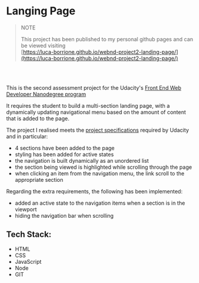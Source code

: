 # Langing Page

> NOTE
>
> This project has been published to my personal github pages and can be viewed visiting<br /> [https://luca-borrione.github.io/webnd-project2-landing-page/](https://luca-borrione.github.io/webnd-project2-landing-page/)

<br/>
<br/>

This is the second assessment project for the Udacity's [Front End Web Developer Nanodegree program](https://www.udacity.com/course/front-end-web-developer-nanodegree--nd0011)

It requires the student to build a multi-section landing page, with a dynamically updating navigational menu based on the amount of content that is added to the page.

The project I realised meets the [project specifications](https://review.udacity.com/#!/rubrics/2658/view) required by Udacity and in particular:

- 4 sections have been added to the page
- styling has been added for active states
- the navigation is built dynamically as an unordered list
- the section being viewed is highlighted while scrolling through the page
- when clicking an item from the navigation menu, the link scroll to the appropriate section

Regarding the extra requirements, the following has been implemented:

- added an active state to the navigation items when a section is in the viewport
- hiding the navigation bar when scrolling

## Tech Stack:

- HTML
- CSS
- JavaScript
- Node
- GIT
